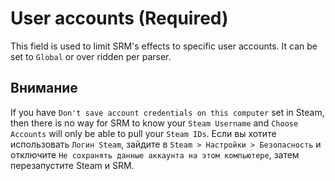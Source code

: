 # User accounts (Required)

This field is used to limit SRM's effects to specific user accounts. It can be set to `Global` or over ridden per parser.

## Внимание

If you have `Don't save account credentials on this computer` set in Steam, then there is no way for SRM to know your `Steam Username` and `Choose Accounts` will only be able to pull your `Steam IDs`. Если вы хотите использовать `Логин Steam`, зайдите в `Steam > Настройки > Безопасность` и отключите `Не сохранять данные аккаунта на этом компьютере`, затем перезапустите Steam и SRM.
